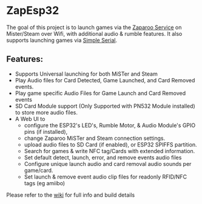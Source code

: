 # ZapEsp32

The goal of this project is to launch games via the [Zaparoo Service](https://wiki.zaparoo.org/Main_Page) on Mister/Steam over Wifi, with additional audio & rumble features. It also supports launching games via [Simple Serial](https://wiki.zaparoo.org/Reader_Drivers#Simple_Serial).

## Features:  
- Supports Universal launching for both MiSTer and Steam
- Play Audio files for Card Detected, Game Launched, and Card Removed events.  
- Play game specific Audio Files for Game Launch and Card Removed events
- SD Card Module support (Only Supported with PN532 Module installed) to store more audio files.
- A Web UI to
  - configure the ESP32's LED's, Rumble Motor, & Audio Module's GPIO pins (if installed),
  - change Zaparoo MiSTer and Steam connection settings.
  - upload audio files to SD Card (if enabled), or ESP32 SPIFFS partition.
  - Search for games & write NFC tag/Cards with extended information.
  - Set default detect, launch, error, and remove events audio files
  - Configure unique launch audio and card removal audio sounds per game/card.
  - Set launch & remove event audio clip files for readonly RFID/NFC tags (eg amiibo)


 Please refer to the [wiki](https://github.com/MintyTrebor/zaparoo-esp32/wiki) for full info and build details
